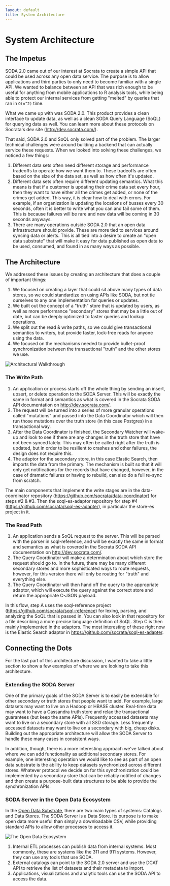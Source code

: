 ```yaml
---
layout: default
title: System Architecture
---
```


<div class="clearfix">
  <i class="icon-sitemap icon-4x pull-left"><!-- Delibierately left empty --></i>
  <h1 class="tagline">System Architecture</h1>
</div>

## The Impetus

SODA 2.0 came out of our interest at Socrata to create a simple API that could be used across any open data service. The purpose is to allow applications and third parties to only need to become familiar with a single API. We wanted to balance between an API that was rich enough to be useful for anything from mobile applications to R analysis tools, while being able to protect our internal services from getting "melted" by queries that ran in `O(n^2)` time.  

What we came up with was SODA 2.0. This product provides a clean interface to update data, as well as a clean SODA Query Language (SoQL) for querying data as well. You can learn more about these protocols on Socrata's dev site (<http://dev.socrata.com/>).

That said, SODA 2.0 and SoQL only solved part of the problem. The larger technical challenges were around building a backend that can actually service these requests. When we looked into solving these challenges, we noticed a few things:

1. Different data sets often need different storage and performance tradeoffs to operate how we want them to. These tradeoffs are often based on the size of the data set, as well as how often it's updated.
2. Different data sets often require different updating semantics. What this means is that if a customer is updating their crime data set every hour, then they want to have either all the crimes get added, or none of the crimes get added. This way, it is clear how to deal with errors. For example, if an organization is updating the locations of busses every 30 seconds, often it is better to write what you can and fail some of them. This is because failures will be rare and new data will be coming in 30 seconds anyways.
3. There are many operations outside SODA 2.0 that an open data infrastructure should provide. These are more tied to services around syncing data or alerts. This is all tied into a desire to create an "open data substrate" that will make it easy for data published as open data to be used, consumed, and found in as many ways as possible.

## The Architecture

We addressed these issues by creating an architecture that does a couple of important things:

1. We focused on creating a layer that could sit above many types of data stores, so we could standardize on using APIs like SODA, but not tie ourselves to any one implementation for queries or updates.
2. We built out the concept of a "truth" store that is updated by users, as well as more performance "secondary" stores that may be a little out of date, but can be deeply optimized to faster queries and lookup operations.
3. We split out the read &amp; write paths, so we could give transactional semantics to writers, but provide faster, lock-free reads for anyone using the data. 
4. We focused on the mechanisms needed to provide bullet-proof synchronization between the transactional "truth" and the other stores we use. 

![Architectural Walkthrough](/img/architecture.jpg)

### The Write Path

1. An application or process starts off the whole thing by sending an insert, upsert, or delete operation to the SODA Server. This will be exactly the same in format and semantics as what is covered in the Socrata SODA API documentation on <http://dev.socrata.com/>.
2. The request will be turned into a series of more granular operations called "mutations" and passed into the Data Coordinator which will then run those mutations over the truth store (in this case Postgres) in a transactional way.
3. After the Data Coordinator is finished, the Secondary Watcher will wake-up and look to see if there are any changes in the truth store that have not been synced lately. This may often be called right after the truth is updated, but in order to be resilient to crashes and other failures, the design does not require this.
4. The adaptor for the secondary store, in this case Elastic Search, then imports the data from the primary. The mechanism is built so that it will only get notifications for the records that have changed, however, in the case of dramatic failures or having to rebuild, can also do a full re-sync from scratch.

The main components that implement the write stages are in the data-coordinator repository (<https://github.com/socrata/data-coordinator>) for steps #2 &amp; #3. Then the soql-es-adaptor repository for step #4 (<https://github.com/socrata/soql-es-adapter>), in particular the store-es project in it.

### The Read Path

1. An application sends a SoQL request to the server. This will be parsed with the parser in soql-reference, and will be exactly the same in format and semantics as what is covered in the Socrata SODA API documentation on <http://dev.socrata.com/>.
2. The Query Coordinator will make a determination about which store the request should go to. In the future, there may be many different secondary stores and more sophisticated ways to route requests, however, for this version there will only be routing for "truth" and everything else.
3. The Query Coordinator will then hand off the query to the appropriate adaptor, which will execute the query against the correct store and return the appropriate C-JSON payload.

In this flow, step A uses the soql-reference project (<https://github.com/socrata/soql-reference>) for lexing, parsing, and analyzing the SoQL that is passed in. You can also look in that repository for a file describing a more precise language definition of SoQL. Step C is then mainly implemented in the adaptors. The most interesting of these right now is the Elastic Search adaptor in <https://github.com/socrata/soql-es-adapter>.

## Connecting the Dots

For the last part of this architecture discussion, I wanted to take a little section to show a few examples of where we are looking to take this architecture. 

### Extending the SODA Server

One of the primary goals of the SODA Server is to easily be extensible for other secondary or truth stores that people want to add. For example, large datasets may want to live on a Hadoop or HBASE cluster. Real-time data may want to have a Cassandra truth store and relax the transactional guarantees (but keep the same APIs). Frequently accessed datasets may want to live on a secondary store with all SSD storage. Less frequently accessed datasets may want to live on a secondary with big, cheap disks. Building out the appropriate architecture will allow the SODA Server to handle these many cases in consistent ways.

In addition, though, there is a more interesting approach we've talked about where we can add functionality as additional secondary stores. For example, one interesting operation we would like to see as part of an open data substrate is the ability to keep datasets synchronized across different stores. Whatever protocol we decide on for this synchronization could be implemented by a secondary store that can be reliably notified of changes and then create a purpose-built data structures to be able to provide the synchronization APIs.

### SODA Server in the Open Data Ecosystem

In the [Open Data Substrate](http://open-data-standards.github.com/architecture.html), there are two main types of systems: Catalogs and Data Stores. The SODA Server is a Data Store. Its purpose is to make open data more useful than simply a downloadable CSV, while providing standard APIs to allow other processes to access it.

![The Open Data Ecosystem](/img/ecosystem.jpg)

1. Internal ETL processes can publish data from internal systems. Most commonly, these are systems like the 311 and 911 systems. However, they can use any tools that use SODA.
2. External catalogs can point to the SODA 2.0 server and use the DCAT API to retrieve the list of datasets and their metadata to import. 
3. Applications, visualizations and analytic tools can use the SODA API to access the data.

